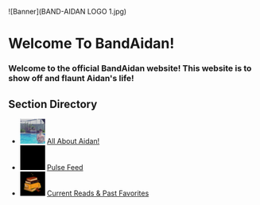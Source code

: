 ![Banner](BAND-AIDAN LOGO 1.jpg)
# Welcome To BandAidan!

### Welcome to the official BandAidan website! This website is to show off and flaunt Aidan's life!

## Section Directory

- <img src="18809446_267127237086933_3440710142050435072_n.jpg" alt="Book Image" width="50"/> [All About Aidan!](whoami.md)
- <img src="pulse.gif" alt="Book Image" width="50"/> [Pulse Feed](blog.md)
- <img src="book.gif" alt="Book Image" width="50"/> [Current Reads & Past Favorites](currentread.md)
